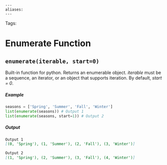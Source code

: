 ```
---
aliases:
---
```

Tags:

# Enumerate Function
## `enumerate(iterable, start=0)`
Built-in function for python. Returns an enumerable object.
_iterable_ must be a sequence, an iterator, or an object that supports iteration.
By default, _start = 0_.

##### Example
```python
seasons = ['Spring', 'Summer', 'Fall', 'Winter']
list(enumerate(seasons)) # Output 1
list(enumerate(seasons, start=1)) # Output 2
```

##### Output
```md
Output 1
[(0, 'Spring'), (1, 'Summer'), (2, 'Fall'), (3, 'Winter')]

Output 2
[(1, 'Spring'), (2, 'Summer'), (3, 'Fall'), (4, 'Winter')]
```
